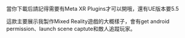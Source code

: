 當你下載后請記得需要有Meta XR Plugins才可以開哦，還有UE版本要5.5

這款主要展示我製作Mixed Reality遊戲的大概樣子，會有get android permission、launch scene captute和敵人追蹤玩家。


